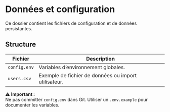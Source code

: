 # Données et configuration

Ce dossier contient les fichiers de configuration et de données persistantes.

## Structure
| Fichier | Description |
|----------|-------------|
| `config.env` | Variables d’environnement globales. |
| `users.csv` | Exemple de fichier de données ou import utilisateur. |

⚠️ **Important :**  
Ne pas committer `config.env` dans Git. Utiliser un `.env.example` pour documenter les variables.
